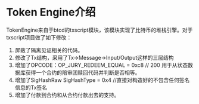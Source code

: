 # Token Engine介绍

TokenEngine来自于btcd的txscript模块，该模块实现了比特币的堆栈引擎。对于txscript项目做了如下修改：
1. 屏蔽了隔离见证相关的代码。
2. 修改了Tx结构，采用了Tx->Message->Input/Output这样的三层结构
3. 增加了OPCODE：OP_JURY_REDEEM_EQUAL   = 0xc8 // 200  用于从状态数据库获得一个合约的陪审团赎回代码并判断是否相等。
4. 增加了SigHashRaw          SigHashType = 0x4 //直接对构造好的不包含任何签名信息的Tx签名
5. 增加了付款到合约和从合约付款出去的支持。


